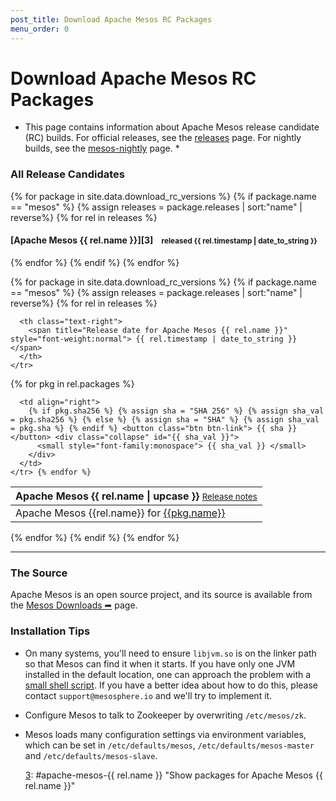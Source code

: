 ```yaml
---
post_title: Download Apache Mesos RC Packages
menu_order: 0
---
```

<div class="page-header">
  <h1>
    Download Apache Mesos RC Packages
  </h1>
</div>

*   This page contains information about Apache Mesos release candidate (RC) builds. For official releases, see the [releases][1] page. For nightly builds, see the [mesos-nightly][2] page. *

### All Release Candidates

{% for package in site.data.download_rc_versions %} {% if package.name == "mesos" %} {% assign releases = package.releases | sort:"name" | reverse%} {% for rel in releases %}

#### \[Apache Mesos {{ rel.name }}\]\[3\]    <small>released {{ rel.timestamp | date_to_string }} </small>

{% endfor %} {% endif %} {% endfor %}

{% for package in site.data.download_rc_versions %} {% if package.name == "mesos" %} {% assign releases = package.releases | sort:"name" | reverse%} {% for rel in releases %}

<div id="apache-mesos-{{ rel.release_group }}">
</div>

<table class="table table-striped" id="apache-mesos-{{ rel.name }}">
  <thead>
    <tr>
      <th valign="bottom" align="left">
        <span class="h4">Apache Mesos {{ rel.name | upcase }}</span> <small style="font-weight:normal"> <a href="{{ rel.announcement }}" title="Release notes for Apache Mesos {{ rel.name }}">Release notes</a> </small>
      </th>
      
      <th class="text-right">
        <span title="Release date for Apache Mesos {{ rel.name }}" style="font-weight:normal"> {{ rel.timestamp | date_to_string }} </span>
      </th>
    </tr>
  </thead>
  
  <tbody>
    {% for pkg in rel.packages %} <tr>
      <td style="vertical-align:middle">
        Apache Mesos {{rel.name}} for <a href="http://repos.mesosphere.com/{{ pkg.path }}" title="Apache Mesos {{rel.name}} for {{pkg.name}}">{{pkg.name}}</a>
      </td>
      
      <td align="right">
        {% if pkg.sha256 %} {% assign sha = "SHA 256" %} {% assign sha_val = pkg.sha256 %} {% else %} {% assign sha = "SHA" %} {% assign sha_val = pkg.sha %} {% endif %} <button class="btn btn-link"> {{ sha }} </button> <div class="collapse" id="{{ sha_val }}">
          <small style="font-family:monospace"> {{ sha_val }} </small>
        </div>
      </td>
    </tr> {% endfor %}
  </tbody>
</table>

{% endfor %} {% endif %} {% endfor %}

* * *

### The Source

Apache Mesos is an open source project, and its source is available from the [Mesos Downloads ➦][3] page.

### Installation Tips

*   On many systems, you'll need to ensure `libjvm.so` is on the linker path so that Mesos can find it when it starts. If you have only one JVM installed in the default location, one can approach the problem with a [small shell script][4]. If you have a better idea about how to do this, please contact `support@mesosphere.io` and we'll try to implement it.

*   Configure Mesos to talk to Zookeeper by overwriting `/etc/mesos/zk`.

*   Mesos loads many configuration settings via environment variables, which can be set in `/etc/defaults/mesos`, `/etc/defaults/mesos-master` and `/etc/defaults/mesos-slave`.
    
    [3]: #apache-mesos-{{ rel.name }} "Show packages for Apache Mesos {{ rel.name }}"

 [1]: /downloads/mesos/
 [2]: /downloads/mesos-nightly/
 [3]: https://mesos.apache.org/downloads/
 [4]: https://gist.github.com/solidsnack/7569266
